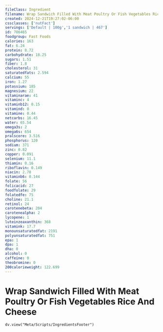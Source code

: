 ```yaml
---
fileClass: Ingredient
filename: Wrap Sandwich Filled With Meat Poultry Or Fish Vegetables Rice And Cheese
created: 2024-12-21T19:27:02-06:00
cssclasses: ['nutFact']
servings: ['Default | 100g','1 sandwich | 467']
id: 786465
foodgroup: Fast Foods
calories: 163
fat: 6.24
protein: 8.72
carbohydrate: 18.25
sugars: 1.51
fiber: 1.8
cholesterol: 31
saturatedfats: 2.594
calcium: 55
iron: 1.27
potassium: 185
magnesium: 22
vitaminarae: 41
vitaminc: 4
vitaminb12: 0.15
vitamind: 0
vitamine: 0.44
netcarbs: 16.45
water: 65.54
omega3s: 2
omega6s: 654
pralscore: 3.516
phosphorus: 120
sodium: 371
zinc: 0.82
copper: 0.091
selenium: 11.1
thiamin: 0.16
riboflavin: 0.149
niacin: 2.78
vitaminb6: 0.144
folate: 56
folicacid: 27
foodfolate: 29
folatedfe: 75
choline: 21.1
retinol: 24
carotenebeta: 204
carotenealpha: 2
lycopene: 1
luteinzeaxanthin: 368
vitamink: 17.7
monounsaturatedfat: 2191
polyunsaturatedfat: 751
epa: 1
dpa: 1
dha: 0
alcohol: 0
caffeine: 0
theobromine: 0
200calorieweight: 122.699
---
```


# Wrap Sandwich Filled With Meat Poultry Or Fish Vegetables Rice And Cheese

```dataviewjs
dv.view("Meta/Scripts/IngredientsFooter")
```